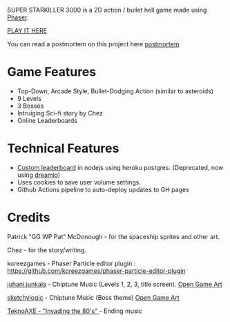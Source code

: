 SUPER STARKILLER 3000 is a 2D action / bullet hell game made using [Phaser](https://phaser.io/).

[PLAY IT HERE](https://fahseltc.github.io/SUPER-STARKILLER-3000/)

You can read a postmortem on this project here [postmortem](https://github.com/fahseltc/SUPER-STARKILLER-3000/blob/master/docs/article/postmortem.md)

# Game Features
- Top-Down, Arcade Style, Bullet-Dodging Action (similar to asteroids)
- 9 Levels
- 3 Bosses
- Intruiging Sci-fi story by Chez
- Online Leaderboards

# Technical Features
- [Custom leaderboard](https://github.com/fahseltc/leaderboard-node) in nodejs using heroku postgres. (Deprecated, now using [dreamlo](https://dreamlo.com/))
- Uses cookies to save user volume settings.
- Github Actions pipeline to auto-deploy updates to GH pages

# Credits

Patrick "GG WP Pat" McDonough - for the spaceship sprites and other art.

Chez - for the story/writing.

koreezgames - Phaser Particle editor plugin : https://github.com/koreezgames/phaser-particle-editor-plugin

[juhani.junkala](juhani.junkala@musician.org) - Chiptune Music (Levels 1, 2, 3, title screen). [Open Game Art](https://opengameart.org/content/5-chiptunes-action)

[sketchylogic](https://opengameart.org/users/sketchylogic) - Chiptune Music (Boss theme) [Open Game Art](https://opengameart.org/content/nes-shooter-music-5-tracks-3-jingles)

[TeknoAXE - "Invading the 80's" ](https://www.youtube.com/watch?v=mEXKWV6xHME) - Ending music
